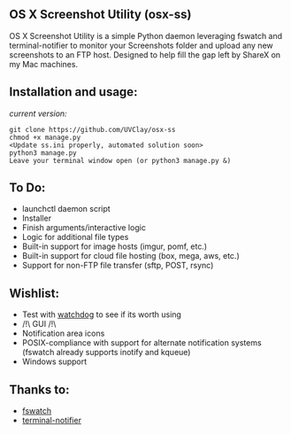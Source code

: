## OS X Screenshot Utility (osx-ss)
OS X Screenshot Utility is a simple Python daemon leveraging fswatch and terminal-notifier to monitor your Screenshots folder and upload any new screenshots to an FTP host.  Designed to help fill the gap left by ShareX on my Mac machines.

## Installation and usage:
*current version:*

    git clone https://github.com/UVClay/osx-ss
    chmod +x manage.py
    <Update ss.ini properly, automated solution soon>
    python3 manage.py
    Leave your terminal window open (or python3 manage.py &)

## To Do:
* launchctl daemon script
* Installer
* Finish arguments/interactive logic
* Logic for additional file types
* Built-in support for image hosts (imgur, pomf, etc.)
* Built-in support for cloud file hosting (box, mega, aws, etc.)
* Support for non-FTP file transfer (sftp, POST, rsync)

## Wishlist:
* Test with [watchdog][watchdog] to see if its worth using
* /!\ GUI /!\
* Notification area icons
* POSIX-compliance with support for alternate notification systems (fswatch already supports inotify and kqueue)
* Windows support

## Thanks to:
* [fswatch][fswatch]
* [terminal-notifier][terminal-notifier]

[fswatch]: https://github.com/emcrisostomo/fswatch
[terminal-notifier]: https://github.com/julienXX/terminal-notifier
[watchdog]: https://github.com/gorakhargosh/watchdog
